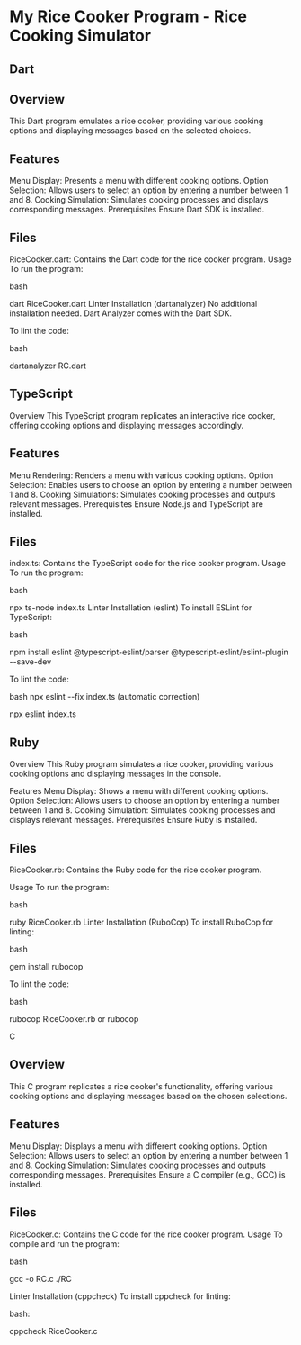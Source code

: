# My Rice Cooker Program - Rice Cooking Simulator
## Dart
## Overview
This Dart program emulates a rice cooker, providing various cooking options and displaying messages based on the selected choices.

## Features
Menu Display: Presents a menu with different cooking options. Option Selection: Allows users to select an option by entering a number between 1 and 8. Cooking Simulation: Simulates cooking processes and displays corresponding messages. Prerequisites Ensure Dart SDK is installed.

## Files
RiceCooker.dart: Contains the Dart code for the rice cooker program. Usage To run the program:

bash

dart RiceCooker.dart Linter Installation (dartanalyzer) No additional installation needed. Dart Analyzer comes with the Dart SDK.

To lint the code:

bash

dartanalyzer RC.dart

## TypeScript
Overview
This TypeScript program replicates an interactive rice cooker, offering cooking options and displaying messages accordingly.

## Features
Menu Rendering: Renders a menu with various cooking options. Option Selection: Enables users to choose an option by entering a number between 1 and 8. Cooking Simulations: Simulates cooking processes and outputs relevant messages. Prerequisites Ensure Node.js and TypeScript are installed.

## Files
index.ts: Contains the TypeScript code for the rice cooker program. Usage To run the program:

bash

npx ts-node index.ts Linter Installation (eslint) To install ESLint for TypeScript:

bash

npm install eslint @typescript-eslint/parser @typescript-eslint/eslint-plugin --save-dev

To lint the code:

bash npx eslint --fix index.ts (automatic correction)

npx eslint index.ts

## Ruby
Overview
This Ruby program simulates a rice cooker, providing various cooking options and displaying messages in the console.

Features
Menu Display: Shows a menu with different cooking options. Option Selection: Allows users to choose an option by entering a number between 1 and 8. Cooking Simulation: Simulates cooking processes and displays relevant messages. Prerequisites Ensure Ruby is installed.

## Files
RiceCooker.rb: Contains the Ruby code for the rice cooker program.

Usage
To run the program:

bash

ruby RiceCooker.rb Linter Installation (RuboCop) To install RuboCop for linting:

bash

gem install rubocop

To lint the code:

bash

rubocop RiceCooker.rb or rubocop

C
## Overview
This C program replicates a rice cooker's functionality, offering various cooking options and displaying messages based on the chosen selections.

## Features
Menu Display: Displays a menu with different cooking options. Option Selection: Allows users to select an option by entering a number between 1 and 8. Cooking Simulation: Simulates cooking processes and outputs corresponding messages. Prerequisites Ensure a C compiler (e.g., GCC) is installed.

## Files
RiceCooker.c: Contains the C code for the rice cooker program. Usage To compile and run the program:

bash

gcc -o RC.c ./RC

Linter Installation (cppcheck) To install cppcheck for linting:

bash:

cppcheck RiceCooker.c
